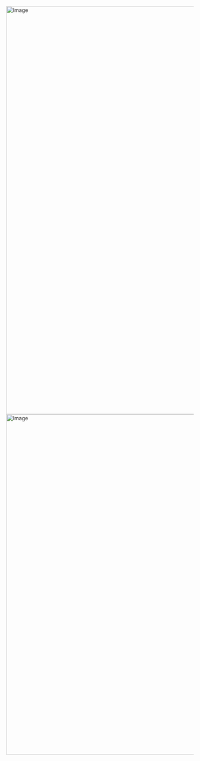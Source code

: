 <img width="996" height="1094" alt="Image" src="https://github.com/user-attachments/assets/ff125808-47b4-46b8-b770-2fb2583d1196" />

<img width="996" height="913" alt="Image" src="https://github.com/user-attachments/assets/8c41274d-21c5-4df0-8d0c-2db87f9f7713" />